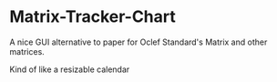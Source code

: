 # Matrix-Tracker-Chart

A nice GUI alternative to paper for Oclef Standard's Matrix and other matrices.

Kind of like a resizable calendar
